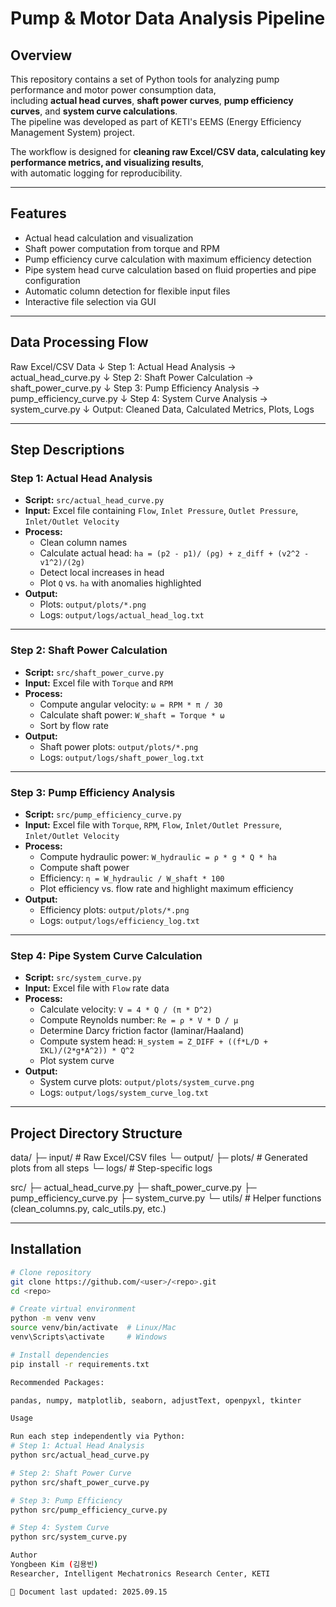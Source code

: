 # Pump & Motor Data Analysis Pipeline

## Overview
This repository contains a set of Python tools for analyzing pump performance and motor power consumption data,  
including **actual head curves**, **shaft power curves**, **pump efficiency curves**, and **system curve calculations**.  
The pipeline was developed as part of KETI's EEMS (Energy Efficiency Management System) project.  

The workflow is designed for **cleaning raw Excel/CSV data, calculating key performance metrics, and visualizing results**,  
with automatic logging for reproducibility.

---

## Features
- Actual head calculation and visualization
- Shaft power computation from torque and RPM
- Pump efficiency curve calculation with maximum efficiency detection
- Pipe system head curve calculation based on fluid properties and pipe configuration
- Automatic column detection for flexible input files
- Interactive file selection via GUI

---

## Data Processing Flow
Raw Excel/CSV Data
↓ Step 1: Actual Head Analysis → actual_head_curve.py
↓ Step 2: Shaft Power Calculation → shaft_power_curve.py
↓ Step 3: Pump Efficiency Analysis → pump_efficiency_curve.py
↓ Step 4: System Curve Analysis → system_curve.py
↓ Output: Cleaned Data, Calculated Metrics, Plots, Logs


---

## Step Descriptions

### Step 1: Actual Head Analysis
- **Script:** `src/actual_head_curve.py`
- **Input:** Excel file containing `Flow`, `Inlet Pressure`, `Outlet Pressure`, `Inlet/Outlet Velocity`
- **Process:**
  - Clean column names
  - Calculate actual head: `ha = (p2 - p1)/ (ρg) + z_diff + (v2^2 - v1^2)/(2g)`
  - Detect local increases in head
  - Plot `Q` vs. `ha` with anomalies highlighted
- **Output:**  
  - Plots: `output/plots/*.png`
  - Logs: `output/logs/actual_head_log.txt`

---

### Step 2: Shaft Power Calculation
- **Script:** `src/shaft_power_curve.py`
- **Input:** Excel file with `Torque` and `RPM`
- **Process:**
  - Compute angular velocity: `ω = RPM * π / 30`
  - Calculate shaft power: `W_shaft = Torque * ω`
  - Sort by flow rate
- **Output:**  
  - Shaft power plots: `output/plots/*.png`
  - Logs: `output/logs/shaft_power_log.txt`

---

### Step 3: Pump Efficiency Analysis
- **Script:** `src/pump_efficiency_curve.py`
- **Input:** Excel file with `Torque`, `RPM`, `Flow`, `Inlet/Outlet Pressure`, `Inlet/Outlet Velocity`
- **Process:**
  - Compute hydraulic power: `W_hydraulic = ρ * g * Q * ha`
  - Compute shaft power
  - Efficiency: `η = W_hydraulic / W_shaft * 100`
  - Plot efficiency vs. flow rate and highlight maximum efficiency
- **Output:**  
  - Efficiency plots: `output/plots/*.png`
  - Logs: `output/logs/efficiency_log.txt`

---

### Step 4: Pipe System Curve Calculation
- **Script:** `src/system_curve.py`
- **Input:** Excel file with `Flow` rate data
- **Process:**
  - Calculate velocity: `V = 4 * Q / (π * D^2)`
  - Compute Reynolds number: `Re = ρ * V * D / μ`
  - Determine Darcy friction factor (laminar/Haaland)
  - Compute system head: `H_system = Z_DIFF + ((f*L/D + ΣKL)/(2*g*A^2)) * Q^2`
  - Plot system curve
- **Output:**  
  - System curve plots: `output/plots/system_curve.png`
  - Logs: `output/logs/system_curve_log.txt`

---

## Project Directory Structure
data/
├─ input/ # Raw Excel/CSV files
└─ output/
├─ plots/ # Generated plots from all steps
└─ logs/ # Step-specific logs

src/
├─ actual_head_curve.py
├─ shaft_power_curve.py
├─ pump_efficiency_curve.py
├─ system_curve.py
└─ utils/ # Helper functions (clean_columns.py, calc_utils.py, etc.)


---

## Installation

```bash
# Clone repository
git clone https://github.com/<user>/<repo>.git
cd <repo>

# Create virtual environment
python -m venv venv
source venv/bin/activate  # Linux/Mac
venv\Scripts\activate     # Windows

# Install dependencies
pip install -r requirements.txt

Recommended Packages:

pandas, numpy, matplotlib, seaborn, adjustText, openpyxl, tkinter

Usage

Run each step independently via Python:
# Step 1: Actual Head Analysis
python src/actual_head_curve.py

# Step 2: Shaft Power Curve
python src/shaft_power_curve.py

# Step 3: Pump Efficiency
python src/pump_efficiency_curve.py

# Step 4: System Curve
python src/system_curve.py

Author
Yongbeen Kim (김용빈)
Researcher, Intelligent Mechatronics Research Center, KETI

📅 Document last updated: 2025.09.15
